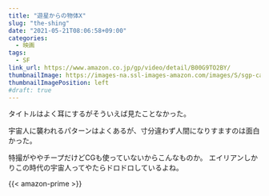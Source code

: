 ```yaml
---
title: "遊星からの物体X"
slug: "the-shing"
date: "2021-05-21T08:06:58+09:00"
categories:
  - 映画
tags:
  - SF
link_url: https://www.amazon.co.jp/gp/video/detail/B00G9TO2BY/
thumbnailImage: https://images-na.ssl-images-amazon.com/images/S/sgp-catalog-images/region_JP/nbcu-U2146_JP-Full-Image_GalleryBackground-jp-JP-1611224642479._SX1080_.jpg
thumbnailImagePosition: left
#draft: true
---
```

タイトルはよく耳にするがそういえば見たことなかった。
<!--more-->
宇宙人に襲われるパターンはよくあるが、寸分違わず人間になりすますのは面白かった。

特撮がややチープだけどCGも使っていないからこんなものか。
エイリアンしかりこの時代の宇宙人ってやたらドロドロしているよね。

{{< amazon-prime >}}
